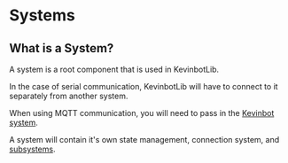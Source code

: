 # Systems

## What is a System?

A system is a root component that is used in KevinbotLib. 

In the case of serial communication, KevinbotLib will have to connect to it separately from another system.

When using MQTT communication, you will need to pass in the [Kevinbot system](kevinbot.md).

A system will contain it's own state management, connection system, and [subsystems](/subsystems).